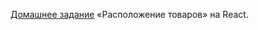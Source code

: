 [Домашнее задание](https://github.com/netology-code/ra16-homeworks/tree/master/events-state/layouts) «Расположение товаров» на React.

